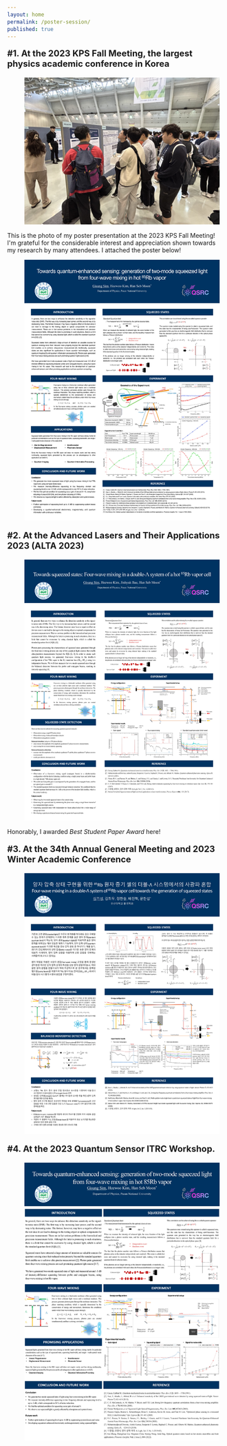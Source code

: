 ```yaml
---
layout: home
permalink: /poster-session/
published: true
---
```

<p style="font-size: 20px;"><b>#1. At the 2023 KPS Fall Meeting, the largest physics academic conference in Korea</b></p>

<figure style="width: 90%" class="align-center">
  <img src="/assets/images/KPS-photo.jpg" alt="">
</figure>

This is the photo of my poster presentation at the 2023 KPS Fall Meeting! I'm grateful for the considerable interest and appreciation shown towards my research by many attendees. I attached the poster below!

<figure style="width: 90%" class="align-center">
  <img src="/assets/images/KPS-poster.jpg" alt="">
</figure>

<p style="font-size: 20px;"><b>#2. At the Advanced Lasers and Their Applications 2023 (ALTA 2023)</b></p>

<figure style="width: 90%" class="align-center">
  <img src="/assets/images/ALTA-poster.jpg" alt="">
</figure>

Honorably, I awarded _Best Student Paper Award_ here!

<p style="font-size: 20px;"><b>#3. At the 34th Annual General Meeting and 2023 Winter Academic Conference</b></p>

<figure style="width: 90%" class="align-center">
  <img src="/assets/images/OSK-poster.jpg" alt="">
</figcaption>
</figure>

<p style="font-size: 20px;"><b>#4. At the 2023 Quantum Sensor ITRC Workshop.</b></p>

<figure style="width: 90%" class="align-center">
  <img src="/assets/images/QSRC-poster.jpg" alt="">
</figure>
